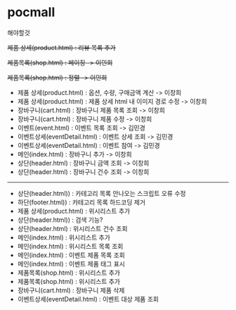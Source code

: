# pocmall

해야할것

~~제품 상세(product.html) : 리뷰 목록 추가~~

~~제품목록(shop.html) : 페이징 -> 이민희~~

~~제품목록(shop.html) : 정렬 -> 이민희~~

* 제품 상세(product.html) : 옵션, 수량, 구매금액 계산 -> 이창희
* 제품 상세(product.html) : 제품 상세 html 내 이미지 경로 수정 -> 이창희
* 장바구니(cart.html) : 장바구니 제품 목록 조회 -> 이창희
* 장바구니(cart.html) : 장바구니 제품 수정 -> 이창희
* 이벤트(event.html) : 이벤트 목록 조회 -> 김민경
* 이벤트상세(eventDetail.html) : 이벤트 상세 조회 -> 김민경
* 이벤트상세(eventDetail.html) : 이벤트 참여 -> 김민경
* 메인(index.html) : 장바구니 추가 -> 이창희
* 상단(header.html) : 장바구니 금액 조회 -> 이창희
* 상단(header.html) : 장바구니 건수 조회 -> 이창희
----------------------------------------------
* 상단(header.html)) : 카테고리 목록 안나오는 스크립트 오류 수정
* 하단(footer.html)) : 카테고리 목록 하드코딩 제거
* 제품 상세(product.html) : 위시리스트 추가
* 상단(header.html)) : 검색 기능?
* 상단(header.html) : 위시리스트 건수 조회
* 메인(index.html) : 위시리스트 추가
* 메인(index.html) : 위시리스트 목록 조회
* 메인(index.html) : 이벤트 제품 목록 조회
* 메인(index.html) : 이벤트 제품 태그 표시
* 제품목록(shop.html) : 위시리스트 추가
* 제품목록(shop.html) : 위시리스트 추가
* 장바구니(cart.html) : 장바구니 제품 삭제
* 이벤트상세(eventDetail.html) : 이벤트 대상 제품 조회
